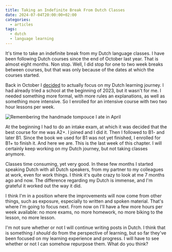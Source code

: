 ```yaml
---
title: Taking an Indefinite Break From Dutch Classes
date: 2024-07-04T20:00:00+02:00
categories:
  - articles
tags:
  - dutch
  - language learning
---
```


It's time to take an indefinite break from my Dutch language classes. I have been following Dutch courses since the end of October last year. That is almost eight months. Non stop. Well, I did stop for one to two week breaks between courses, but that was only because of the dates at which the courses started.

<!--more-->

Back in October I [decided](/2023/10/18/navigating-my-dutch-learning-journey/) to actually focus on my Dutch learning journey. I had already tried a school at the beginning of 2023, but it wasn't for me. I needed something more formal, with more rules an explanations, as well as something more intensive. So I enrolled for an intensive course with two two hour lessons per week.

![Remembering the handmade [tompouce](https://en.wikipedia.org/wiki/Tompouce) I ate in April](cdn:/2024-04-tompouce?class=fw)

At the beginning I had to do an intake exam, at which it was decided that the best course for me was A2+. I joined and I did it. Then I followed to B1- and later B1. Since the book we used for B1 was not yet finished, I enrolled for B1+ to finish it. And here we are. This is the last week of this chapter. I will certainly keep working on my Dutch journey, but not taking classes anymore.

Classes time consuming, yet very good. In these few months I started speaking Dutch with all Dutch speakers, from my partner to my colleagues at work, even for work things. I think it's quite crazy to look at me 7 months ago and now. The difference regarding my Dutch is immense, and I'm grateful it worked out the way it did.

I think I'm in a position where the improvements will now come from other things, such as exposure, especially to written and spoken material. That's where I'm going to focus next. From now on I'll have a few more hours per week available: no more exams, no more homework, no more biking to the lesson, no more lesson.

I'm not sure whether or not I will continue writing posts in Dutch. I think that is something *I should* do from the perspective of learning, but so far they've been focused on my learning experience and progress. I will have to see whether or not I can somehow repurpose them. What do you think?
